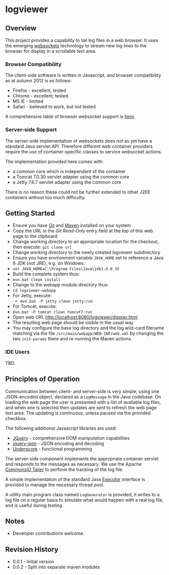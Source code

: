 # logviewer

## Overview

This project provides a capability to tail log files in a web browser. It uses the emerging 
[websockets](http://en.wikipedia.org/wiki/WebSocket) technology to stream new log lines to the browser for 
display in a scrollable text area.

### Browser Compatibility

The client-side software is written in Javascript, and browser compatibility as at autumn 2012 is as follows:

- Firefox - excellent, tested
- Chrome - excellent, tested
- MS IE - limited
- Safari - believed to work, but not tested

A comprehensive table of browser websocket support is [here](http://caniuse.com/websockets).

### Server-side Support

The server-side implementation of websockets does not as yet have a standard Java servlet API. Therefore
different web container providers require the use of container-specific classes to service websocket
actions.

The implementation provided here comes with:

- a common core which is independent of the container
- a Tomcat 7.0.30 servlet adapter using the common core
- a Jetty 7.6.7 servlet adapter using the common core

There is no reason these could not be further extended to other J2EE containers without too much difficulty.
  
## Getting Started
 
- Ensure you have [Git](http://git-scm.com/) and [Maven](http://maven.apache.org/) installed on your system
- Copy the URL in the _Git Read-Only_ entry field at the top of this web page to the clipboard
- Change working directory to an appropriate location for the checkout, then execute: `git clone url`
- Change working directory to the newly created _logviewer_ subdirectory
- Ensure you have environment variable `JAVA_HOME` set to reference a Java 6 JDK (not JRE), e.g. on Windows:
 - `set JAVA_HOME=C:\Program Files\Java\jdk1.6.0_35`
- Build the complete system thus:
 - `mvn.bat clean install`
- Change to the webapp module directory thus:
 - `cd logviewer-webapp` 
- For Jetty, execute:
  - `mvn.bat -P jetty clean jetty:run`
- For Tomcat, execute:
 - `mvn.bat -P tomcat clean tomcat7:run`
- Open web URL [http://localhost:8080/logviewer/display.html](http://localhost:8080/logviewer/display.html)
- The resulting web page should be visible in the usual way
- You may configure the base log directory and the log wild-card filename matching via the file
`/src/main/webapp/WEB-INF/web.xml` by changing the two `init-params` there and re-running the Maven actions.

### IDE Users

TBD.

## Principles of Operation
 
Communication between client- and server-side is very simple, using one JSON-encoded object, declared as a `LogMessage`
in the Java codebase. On loading the web page the user is presented with a list of available log files, and
when one is selected then updates are sent to refresh the web page text area. The updating is continuous, unless
paused via the provided checkbox.
  
The following additional Javascript libraries are used:

- [JQuery](http://jquery.com/) - comprehensive DOM manipulation capabilities
- [jquery-json](http://code.google.com/p/jquery-json/) - JSON encoding and decoding  
- [Underscore](http://documentcloud.github.com/underscore/) - functional programming

The server-side component implements the appropriate container servlet and responds to the messages as necessary. We use the
Apache [CommonsIO Tailer](http://commons.apache.org/io/api-release/index.html?org/apache/commons/io/input/Tailer.html)
to perform the tracking of the log file.

A simple implementation of the standard Java [Executor](http://docs.oracle.com/javase/6/docs/api/index.html?java/util/concurrent/Executor.html)
interface is provided to manage the necessary thread pool.

A utility main program class named `LogGenerator` is provided, it writes to a log file on a regular basis to simulate what would
happen with a real log file, and is useful during testing.

## Notes

- Developer contributions welcome.

## Revision History

- 0.0.1 - Initial version
- 0.0.2 - Split into separate maven modules
  
